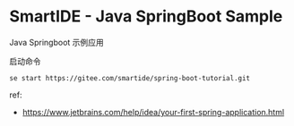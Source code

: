 # SmartIDE - Java SpringBoot Sample

Java Springboot 示例应用

启动命令

```shell
se start https://gitee.com/smartide/spring-boot-tutorial.git
```

ref:
- https://www.jetbrains.com/help/idea/your-first-spring-application.html